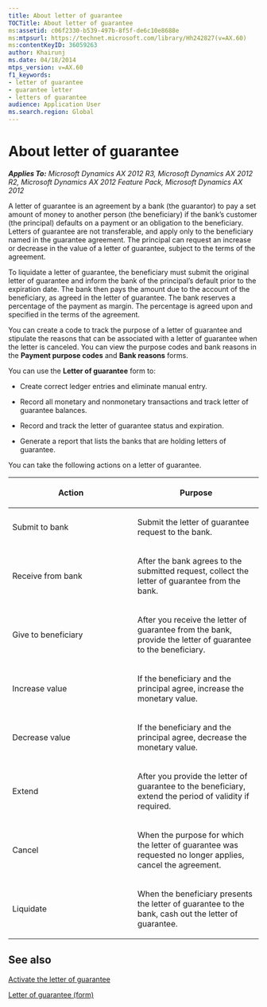 ```yaml
---
title: About letter of guarantee
TOCTitle: About letter of guarantee
ms:assetid: c06f2330-b539-497b-8f5f-de6c10e8688e
ms:mtpsurl: https://technet.microsoft.com/library/Hh242827(v=AX.60)
ms:contentKeyID: 36059263
author: Khairunj
ms.date: 04/18/2014
mtps_version: v=AX.60
f1_keywords:
- letter of guarantee
- guarantee letter
- letters of guarantee
audience: Application User
ms.search.region: Global
---
```


# About letter of guarantee 


_**Applies To:** Microsoft Dynamics AX 2012 R3, Microsoft Dynamics AX 2012 R2, Microsoft Dynamics AX 2012 Feature Pack, Microsoft Dynamics AX 2012_

A letter of guarantee is an agreement by a bank (the guarantor) to pay a set amount of money to another person (the beneficiary) if the bank’s customer (the principal) defaults on a payment or an obligation to the beneficiary. Letters of guarantee are not transferable, and apply only to the beneficiary named in the guarantee agreement. The principal can request an increase or decrease in the value of a letter of guarantee, subject to the terms of the agreement.

To liquidate a letter of guarantee, the beneficiary must submit the original letter of guarantee and inform the bank of the principal’s default prior to the expiration date. The bank then pays the amount due to the account of the beneficiary, as agreed in the letter of guarantee. The bank reserves a percentage of the payment as margin. The percentage is agreed upon and specified in the terms of the agreement.

You can create a code to track the purpose of a letter of guarantee and stipulate the reasons that can be associated with a letter of guarantee when the letter is canceled. You can view the purpose codes and bank reasons in the **Payment purpose codes** and **Bank reasons** forms.

You can use the **Letter of guarantee** form to:

  - Create correct ledger entries and eliminate manual entry.

  - Record all monetary and nonmonetary transactions and track letter of guarantee balances.

  - Record and track the letter of guarantee status and expiration.

  - Generate a report that lists the banks that are holding letters of guarantee.

You can take the following actions on a letter of guarantee.

<table>
<colgroup>
<col style="width: 50%" />
<col style="width: 50%" />
</colgroup>
<thead>
<tr class="header">
<th><p>Action</p></th>
<th><p>Purpose</p></th>
</tr>
</thead>
<tbody>
<tr class="odd">
<td><p>Submit to bank</p></td>
<td><p>Submit the letter of guarantee request to the bank.</p></td>
</tr>
<tr class="even">
<td><p>Receive from bank</p></td>
<td><p>After the bank agrees to the submitted request, collect the letter of guarantee from the bank.</p></td>
</tr>
<tr class="odd">
<td><p>Give to beneficiary</p></td>
<td><p>After you receive the letter of guarantee from the bank, provide the letter of guarantee to the beneficiary.</p></td>
</tr>
<tr class="even">
<td><p>Increase value</p></td>
<td><p>If the beneficiary and the principal agree, increase the monetary value.</p></td>
</tr>
<tr class="odd">
<td><p>Decrease value</p></td>
<td><p>If the beneficiary and the principal agree, decrease the monetary value.</p></td>
</tr>
<tr class="even">
<td><p>Extend</p></td>
<td><p>After you provide the letter of guarantee to the beneficiary, extend the period of validity if required.</p></td>
</tr>
<tr class="odd">
<td><p>Cancel</p></td>
<td><p>When the purpose for which the letter of guarantee was requested no longer applies, cancel the agreement.</p></td>
</tr>
<tr class="even">
<td><p>Liquidate</p></td>
<td><p>When the beneficiary presents the letter of guarantee to the bank, cash out the letter of guarantee.</p></td>
</tr>
</tbody>
</table>


## See also

[Activate the letter of guarantee](activate-the-letter-of-guarantee.md)

[Letter of guarantee (form)](https://technet.microsoft.com/library/hh227662\(v=ax.60\))

  



